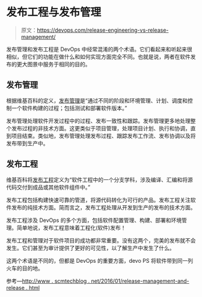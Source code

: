 # 发布工程与发布管理

> 原文：<https://devops.com/release-engineering-vs-release-management/>

发布管理和发布工程是 DevOps 中经常混淆的两个术语。它们看起来和听起来很相似，但它们的功能在做什么和如何实现方面完全不同。也就是说，两者在软件发布的更大图景中服务于相同的目的。

## 发布管理

根据维基百科的定义，[发布管理](https://en.wikipedia.org/wiki/Release_management)是“通过不同的阶段和环境管理、计划、调度和控制一个软件构建的过程；包括测试和部署软件版本。”

发布管理处理软件开发过程中的过程、发布一致性和跟踪。发布管理更多地处理整个发布过程的非技术方面。这更类似于项目管理，处理项目计划、执行和协调，直到项目结束。类似地，发布管理处理发布过程、跟踪发布工作流、发布协调以及将发布带到生产中。

## 发布工程

维基百科将[发布工程](https://en.wikipedia.org/wiki/Release_engineering)定义为“软件工程中的一个分支学科，涉及编译、汇编和将源代码交付到成品或其他软件组件中。”

发布工程包括构建快速可靠的管道，将源代码转化为可行的产品。发布工程关注软件发布的纯技术方面。简而言之，发布工程处理从开发到生产的发布的技术方面。

发布工程涉及 DevOps 的多个方面，包括软件配置管理、构建、部署和环境管理。简单地说，发布工程意味着工程化(软件)发布！

发布工程和管理对于软件项目的成功都非常重要。没有这两个，完美的发布就不会发生。它们甚至为审计提供了更好的可见性，以了解生产中发生了什么。

这两个术语是不同的，但都是 DevOps 的重要方面，devo PS 将软件带到同一列火车的目的地。

参考—[http://www . scmtechblog . net/2016/01/release-management-and-release . html](http://www.scmtechblog.net/2016/01/release-management-and-release.html)